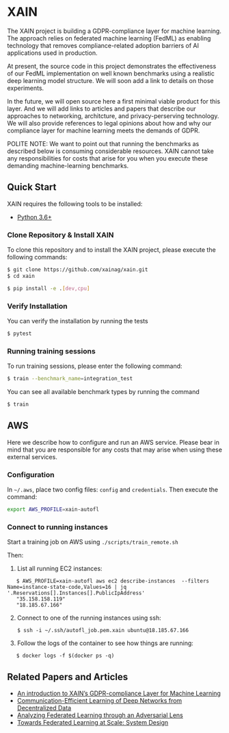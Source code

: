 # XAIN

The XAIN project is building a GDPR-compliance layer for machine learning. The approach relies on federated machine learning (FedML) as enabling technology that removes compliance-related adoption barriers of AI applications used in production.

At present, the source code in this project demonstrates the effectiveness of our FedML implementation on well known benchmarks using a realistic deep learning model structure. We will soon add a link to details on those experiments.

In the future, we will open source here a first minimal viable product for this layer. And we will add links to articles and papers that describe our approaches to networking, architcture, and privacy-perserving technology. We will also provide references to legal opinions about how and why our compliance layer for machine learning meets the demands of GDPR. 

POLITE NOTE: We want to point out that running the benchmarks as described below is consuming considerable resources. XAIN cannot take any responsibilities for costs that arise for you when you execute these demanding machine-learning benchmarks.


## Quick Start

XAIN requires the following tools to be installed:

- [Python 3.6+](https://python.org/)


### Clone Repository & Install XAIN

To clone this repository and to install the XAIN project, please execute the following commands:

```bash
$ git clone https://github.com/xainag/xain.git
$ cd xain

$ pip install -e .[dev,cpu]
```

### Verify Installation

You can verify the installation by running the tests

```bash
$ pytest
```


### Running training sessions

To run training sessions, please enter the following command:

```bash
$ train --benchmark_name=integration_test
```

You can see all available benchmark types by running the command

```bash
$ train
```


## AWS

Here we describe how to configure and run an AWS service. Please bear in mind that you are responsible for any costs that may arise when using these external services.


### Configuration

In `~/.aws`, place two config files: `config` and `credentials`. Then execute the command:

```bash
export AWS_PROFILE=xain-autofl
```

### Connect to running instances

Start a training job on AWS using `./scripts/train_remote.sh`

Then:

1. List all running EC2 instances:

```shell
   $ AWS_PROFILE=xain-autofl aws ec2 describe-instances  --filters Name=instance-state-code,Values=16 | jq '.Reservations[].Instances[].PublicIpAddress'
   "35.158.158.119"
   "18.185.67.166"
   ```
2. Connect to one of the running instances using ssh:

   ```shell
   $ ssh -i ~/.ssh/autofl_job.pem.xain ubuntu@18.185.67.166
   ```

3. Follow the logs of the container to see how things are running:

```shell
   $ docker logs -f $(docker ps -q)
   ```

## Related Papers and Articles

- [An introduction to XAIN’s GDPR-compliance Layer for Machine Learning](https://medium.com/xain/an-introduction-to-xains-gdpr-compliance-layer-for-machine-learning-f7c321b31b06)
- [Communication-Efficient Learning of Deep Networks from Decentralized Data](https://arxiv.org/abs/1602.05629)
- [Analyzing Federated Learning through an Adversarial Lens](https://arxiv.org/abs/1811.12470)
- [Towards Federated Learning at Scale: System Design](https://arxiv.org/abs/1902.01046)
